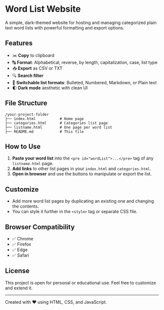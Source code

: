 # Word List Website

A simple, dark-themed website for hosting and managing categorized plain text word lists with powerful formatting and export options.

## Features

- ✂️ **Copy** to clipboard
- 🔠 **Format**: Alphabetical, reverse, by length, capitalization, case, list type
- 📥 **Export** as CSV or TXT
- 🔍 **Search filter**
- 🔄 **Switchable list formats**: Bulleted, Numbered, Markdown, or Plain text
- 🌓 **Dark mode** aesthetic with clean UI

## File Structure

```
/your-project-folder
├── index.html           # Home page
├── categories.html      # Categories list page
├── listname.html        # One page per word list
├── README.md            # This file
```

## How to Use

1. **Paste your word list** into the `<pre id="wordList">...</pre>` tag of any `listname.html` page.
2. **Add links** to other list pages in your `index.html` and `categories.html`.
3. **Open in browser** and use the buttons to manipulate or export the list.

## Customize

- Add more word list pages by duplicating an existing one and changing the contents.
- You can style it further in the `<style>` tag or separate CSS file.

## Browser Compatibility

- ✅ Chrome
- ✅ Firefox
- ✅ Edge
- ✅ Safari

## License

This project is open for personal or educational use. Feel free to customize and extend it.

---

Created with ❤️ using HTML, CSS, and JavaScript.

